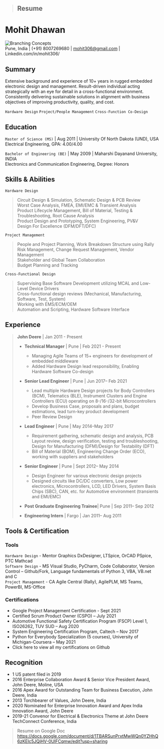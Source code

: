 > ## Resume
# Mohit Dhawan  
![Branching Concepts](https://media-exp1.licdn.com/dms/image/C5603AQGt9H6zPKaxaQ/profile-displayphoto-shrink_800_800/0/1601063150241?e=1636588800&v=beta&t=HI2tZ1R_wGGrFLwk-F2__M929gDoJzTSQuJJ3XJb7Ac)  
Pune, India | (+91) 8007269680 | mohit306@gmail.com | Linkedin.com/in/mohit306/   

## Summary	
Extensive background and experience of 10+ years in rugged embedded electronic design and management. Result-driven individual acting strategically with an eye for detail in a cross-functional environment. Consistently delivering sustainable solutions in alignment with business objectives of improving productivity, quality, and cost.					

`Hardware Design` `Project/People Management` `Cross-Function Co-Design`

## Education
`Master of Science (MS)` | Aug 2011 | University Of North Dakota (UND), USA  
Electrical Engineering, GPA: 4.00/4.00  

`Bachelor of Engineering (BE)` | May 2009 | Maharshi Dayanand University, INDIA  
Electronics and Communication Engineering, Degree: Honors

## Skills & Abilities
`Hardware Design`  						
>Circuit Design & Simulation, Schematic Design & PCB Review  
>Worst Case Analysis, FMEA, EMI/EMC & Transient Analysis  
>Product Lifecycle Management, Bill of Material, Testing & Troubleshooting, Root Cause Analysis  
>Product Design and Prototyping, System Engineering, PV&V  
>Design For Excellence (DFM/DFT/DFC)   

`Project Management`  							
>People and Project Planning, Work Breakdown Structure using Rally  
>Risk Management, Change Request Management, Vendor Management  
>Stakeholder and Global Team Collaboration  
>Budget Planning and Tracking   

`Cross-Functional Design`   						
>Supervising Base Software Development utilizing MCAL and Low-Level Device Drivers  
>Cross-functional design reviews (Mechanical, Manufacturing, Software, Test, System)  
>Working with EMS/ECM/OEM  
>Automation and Scripting, Hardware Software Interface  
## Experience
>**John Deere** | Jan 2011 - Present  
>* **Technical Manager** | Pune | Feb 2021 - Present  
>    - Managing Agile Teams of 15+ engineers for development of embedded middleware
>    - Added Hardware Design lead responsibility, Enabling Hardware Software Co-design
>
>* **Senior Lead Engineer** | Pune | Jun 2017– Feb 2021  
>    - Lead multiple Hardware Design projects for Body Controllers (BCM), Telematics (BLE), Instrument Clusters and Engine Controllers (ECU) operating on 8-/16-/32-bit Microcontrollers
>    - Develop Business Case, proposals and plans, budget estimations, lead turn-key product development
>    - Peer Review Design  
>
>* **Lead Engineer** | Pune | May 2014–May 2017  
>    - Requirement gathering, schematic design and analysis, PCB Layout review, design verification, testing and troubleshooting, Design for Manufacturing (DFM)/Design for Testability (DFT)
>    - Bill of Material (BOM), Engineering Change Order (ECO), working with suppliers and stakeholders  
>
>* **Senior Engineer** | Pune | Sept 2012– May 2014  
>    - Design Engineer for various electronic design projects
>    - Designed circuits like DC/DC converters, Low power electronics, Microcontrollers, LCD, LED Drivers, System Basis Chips (SBC), CAN, etc. for Automotive environment (transients and EMI/EMC)  
>
>* **Post Graduate Engineering Trainee**| Pune | Sep 2011– Sep 2012  
> 
>* **Engineering Intern** | Fargo | Jan 2011– Aug 2011

## Tools & Certification
### Tools
`Hardware Design` - Mentor Graphics DxDesigner, LTSpice, OrCAD PSpice, PTC Mathcad  
`Software Design` - MS Visual Studio, PyCharm, Code Collaborator, Version Control – Github/Fork,   Language fundamentals of Python 3, VBA, VB.net and C  
`Project Management` - CA Agile Central (Rally), AgilePLM, MS Teams, PowerBI, MS-Office  
### Certifications
* Google Project Management Certification - Sept 2021
* Certified Scrum Product Owner (CSPO) – July 2021
* Automotive Functional Safety Certification Program (FSCP) Level 1, ISO26262, TUV SUD – Aug 2020
* System Engineering Certification Program, Caltech – Nov 2017
* Python for Everybody Specialization (5 courses), University of Michigan-Coursera – May 2021
* Click here to view all my certifications on Github
## Recognition
* 1 US patent filed in 2019
* 2016 Enterprise Collaboration Award & Senior Vice President Award, John Deere, Moline, USA
* 2016 Apex Award for Outstanding Team for Business Execution, John Deere, India
* 2013 Torchbearer of Values, John Deere, India
* 2020 Nominated for Enterprise Innovation Award and Apex India Innovation Award, John Deere
* 2019-21 Convenor for Electrical & Electronics Theme at John Deere TechConnect Conference, India



>Resume on Google Doc
https://docs.google.com/document/d/1TBARSunPrxtMwWQn0YZHhQ6zKElc5JQjHV-0UlFCqmw/edit?usp=sharing
